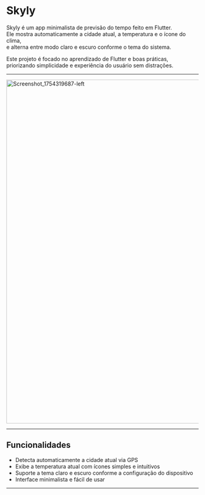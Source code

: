 # Skyly

Skyly é um app minimalista de previsão do tempo feito em Flutter.  
Ele mostra automaticamente a cidade atual, a temperatura e o ícone do clima,  
e alterna entre modo claro e escuro conforme o tema do sistema.  

Este projeto é focado no aprendizado de Flutter e boas práticas,  
priorizando simplicidade e experiência do usuário sem distrações.

---

<img width="600" height="900" alt="Screenshot_1754319687-left" src="https://github.com/user-attachments/assets/597aced9-49ef-418a-947a-e3fd06e6b4d6" />

---

## Funcionalidades

- Detecta automaticamente a cidade atual via GPS
- Exibe a temperatura atual com ícones simples e intuitivos
- Suporte a tema claro e escuro conforme a configuração do dispositivo
- Interface minimalista e fácil de usar

---
